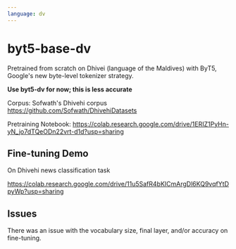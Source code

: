 ```yaml
---
language: dv
---
```


# byt5-base-dv

Pretrained from scratch on Dhivei (language of the Maldives)
with ByT5, Google's new byte-level tokenizer strategy.

**Use byt5-dv for now; this is less accurate**

Corpus: Sofwath's Dhivehi corpus https://github.com/Sofwath/DhivehiDatasets

Pretraining Notebook: 
https://colab.research.google.com/drive/1ERIZ1PyHn-yN_jo7dTQeODn22vrt-d1d?usp=sharing

## Fine-tuning Demo

On Dhivehi news classification task

https://colab.research.google.com/drive/11u5SafR4bKICmArgDl6KQ9vqfYtDpyWp?usp=sharing

## Issues

There was an issue with the vocabulary size, final layer, and/or accuracy on fine-tuning.
